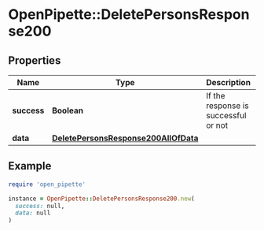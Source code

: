 # OpenPipette::DeletePersonsResponse200

## Properties

| Name | Type | Description | Notes |
| ---- | ---- | ----------- | ----- |
| **success** | **Boolean** | If the response is successful or not | [optional] |
| **data** | [**DeletePersonsResponse200AllOfData**](DeletePersonsResponse200AllOfData.md) |  | [optional] |

## Example

```ruby
require 'open_pipette'

instance = OpenPipette::DeletePersonsResponse200.new(
  success: null,
  data: null
)
```

